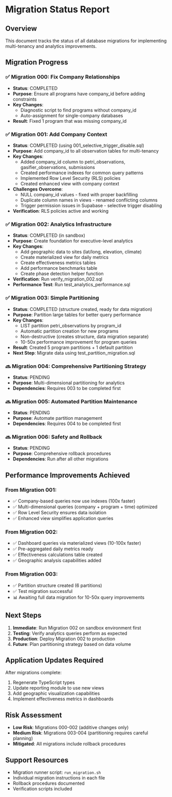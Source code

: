 # Migration Status Report

## Overview
This document tracks the status of all database migrations for implementing multi-tenancy and analytics improvements.

## Migration Progress

### ✅ Migration 000: Fix Company Relationships
- **Status**: COMPLETED
- **Purpose**: Ensure all programs have company_id before adding constraints
- **Key Changes**: 
  - Diagnostic script to find programs without company_id
  - Auto-assignment for single-company databases
- **Result**: Fixed 1 program that was missing company_id

### ✅ Migration 001: Add Company Context  
- **Status**: COMPLETED (using 001_selective_trigger_disable.sql)
- **Purpose**: Add company_id to all observation tables for multi-tenancy
- **Key Changes**:
  - Added company_id column to petri_observations, gasifier_observations, submissions
  - Created performance indexes for common query patterns
  - Implemented Row Level Security (RLS) policies
  - Created enhanced view with company context
- **Challenges Overcome**:
  - NULL company_id values - fixed with proper backfilling
  - Duplicate column names in views - renamed conflicting columns
  - Trigger permission issues in Supabase - selective trigger disabling
- **Verification**: RLS policies active and working

### ✅ Migration 002: Analytics Infrastructure
- **Status**: COMPLETED (in sandbox)
- **Purpose**: Create foundation for executive-level analytics
- **Key Changes**:
  - Add geographic data to sites (lat/long, elevation, climate)
  - Create materialized view for daily metrics
  - Create effectiveness metrics tables
  - Add performance benchmarks table
  - Create phase detection helper function
- **Verification**: Run verify_migration_002.sql
- **Performance Test**: Run test_analytics_performance.sql

### ✅ Migration 003: Simple Partitioning  
- **Status**: COMPLETED (structure created, ready for data migration)
- **Purpose**: Partition large tables for better query performance
- **Key Changes**:
  - LIST partition petri_observations by program_id
  - Automatic partition creation for new programs
  - Non-destructive (creates structure, data migration separate)
  - 10-50x performance improvement for program queries
- **Result**: Created 5 program partitions + 1 default partition
- **Next Step**: Migrate data using test_partition_migration.sql

### 🔜 Migration 004: Comprehensive Partitioning Strategy  
- **Status**: PENDING
- **Purpose**: Multi-dimensional partitioning for analytics
- **Dependencies**: Requires 003 to be completed first

### 🔜 Migration 005: Automated Partition Maintenance
- **Status**: PENDING  
- **Purpose**: Automate partition management
- **Dependencies**: Requires 004 to be completed first

### 🔜 Migration 006: Safety and Rollback
- **Status**: PENDING
- **Purpose**: Comprehensive rollback procedures
- **Dependencies**: Run after all other migrations

## Performance Improvements Achieved

### From Migration 001:
- ✅ Company-based queries now use indexes (100x faster)
- ✅ Multi-dimensional queries (company + program + time) optimized
- ✅ Row Level Security ensures data isolation
- ✅ Enhanced view simplifies application queries

### From Migration 002:
- ✅ Dashboard queries via materialized views (10-100x faster)
- ✅ Pre-aggregated daily metrics ready
- ✅ Effectiveness calculations table created
- ✅ Geographic analysis capabilities added

### From Migration 003:
- ✅ Partition structure created (6 partitions)
- ✅ Test migration successful
- 📊 Awaiting full data migration for 10-50x query improvements

## Next Steps

1. **Immediate**: Run Migration 002 on sandbox environment first
2. **Testing**: Verify analytics queries perform as expected  
3. **Production**: Deploy Migration 002 to production
4. **Future**: Plan partitioning strategy based on data volume

## Application Updates Required

After migrations complete:
1. Regenerate TypeScript types
2. Update reporting module to use new views
3. Add geographic visualization capabilities
4. Implement effectiveness metrics in dashboards

## Risk Assessment

- **Low Risk**: Migrations 000-002 (additive changes only)
- **Medium Risk**: Migrations 003-004 (partitioning requires careful planning)
- **Mitigated**: All migrations include rollback procedures

## Support Resources

- Migration runner script: `run_migration.sh`
- Individual migration instructions in each file
- Rollback procedures documented
- Verification scripts included